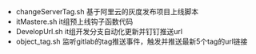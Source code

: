 
- changeServerTag.sh 基于阿里云的灰度发布项目上线脚本
- itMastere.sh it组预上线钩子函数代码
- DevelopUrl.sh it组开发分支自动化更新并钉钉推送url
- object_tag.sh 监听gitlab的tag推送事件，触发并推送最新5个tag的url链接